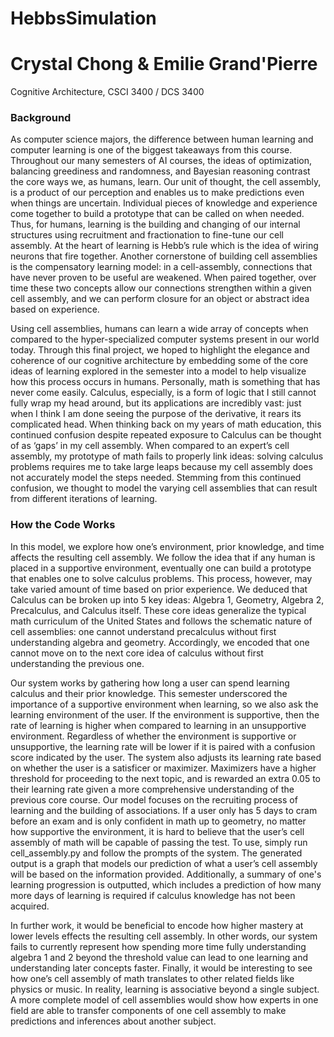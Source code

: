 # HebbsSimulation

# Crystal Chong & Emilie Grand'Pierre

Cognitive Architecture, CSCI 3400 / DCS 3400

### Background 

As computer science majors, the difference between human learning and computer learning is one of the biggest takeaways from this course. Throughout our many semesters of AI courses, the ideas of optimization, balancing greediness and randomness, and Bayesian reasoning contrast the core ways we, as humans, learn. Our unit of thought, the cell assembly, is a product of our perception and enables us to make predictions even when things are uncertain. Individual pieces of knowledge and experience come together to build a prototype that can be called on when needed. Thus, for humans, learning is the building and changing of our internal structures using recruitment and fractionation to fine-tune our cell assembly. At the heart of learning is Hebb’s rule which is the idea of wiring neurons that fire together. Another cornerstone of building cell assemblies is the compensatory learning model: in a cell-assembly, connections that have never proven to be useful are weakened. When paired together, over time these two concepts allow our connections strengthen within a given cell assembly, and we can perform closure for an object or abstract idea based on experience. 

Using cell assemblies, humans can learn a wide array of concepts when compared to the hyper-specialized computer systems present in our world today. Through this final project, we hoped to highlight the elegance and coherence of our cognitive architecture by embedding some of the core ideas of learning explored in the semester into a model to help visualize how this process occurs in humans. Personally, math is something that has never come easily. Calculus, especially, is a form of logic that I still cannot fully wrap my head around, but its applications are incredibly vast: just when I think I am done seeing the purpose of the derivative, it rears its complicated head. When thinking back on my years of math education, this continued confusion despite repeated exposure to Calculus can be thought of as ‘gaps’ in my cell assembly. When compared to an expert’s cell assembly, my prototype of math fails to properly link ideas: solving calculus problems requires me to take large leaps because my cell assembly does not accurately model the steps needed. Stemming from this continued confusion, we thought to model the varying cell assemblies that can result from different iterations of learning. 

### How the Code Works 

In this model, we explore how one’s environment, prior knowledge, and time affects the resulting cell assembly. We follow the idea that if any human is placed in a supportive environment, eventually one can build a prototype that enables one to solve calculus problems. This process, however, may take varied amount of time based on prior experience. We deduced that Calculus can be broken up into 5 key ideas: Algebra 1, Geometry, Algebra 2, Precalculus, and Calculus itself. These core ideas generalize the typical math curriculum of the United States and follows the schematic nature of cell assemblies: one cannot understand precalculus without first understanding algebra and geometry. Accordingly, we encoded that one cannot move on to the next core idea of calculus without first understanding the previous one. 

Our system works by gathering how long a user can spend learning calculus and their prior knowledge. This semester underscored the importance of a supportive environment when learning, so we also ask the learning environment of the user. If the environment is supportive, then the rate of learning is higher when compared to learning in an unsupportive environment. Regardless of whether the environment is supportive or unsupportive, the learning rate will be lower if it is paired with a confusion score indicated by the user. The system also adjusts its learning rate based on whether the user is a satisficer or maximizer. Maximizers have a higher threshold for proceeding to the next topic, and is rewarded an extra 0.05 to their learning rate given a more comprehensive understanding of the previous core course. Our model focuses on the recruiting process of learning and the building of associations. If a user only has 5 days to cram before an exam and is only confident in math up to geometry, no matter how supportive the environment, it is hard to believe that the user’s cell assembly of math will be capable of passing the test. To use, simply run cell_assembly.py and follow the prompts of the system. The generated output is a graph that models our prediction of what a user’s cell assembly will be based on the information provided. Additionally, a summary of one's learning progression is outputted, which includes a prediction of how many more days of learning is required if calculus knowledge has not been acquired.

In further work, it would be beneficial to encode how higher mastery at lower levels effects the resulting cell assembly. In other words, our system fails to currently represent how spending more time fully understanding algebra 1 and 2 beyond the threshold value can lead to one learning and understanding later concepts faster. Finally, it would be interesting to see how one’s cell assembly of math translates to other related fields like physics or music. In reality, learning is associative beyond a single subject. A more complete model of cell assemblies would show how experts in one field are able to transfer components of one cell assembly to make predictions and inferences about another subject.  

